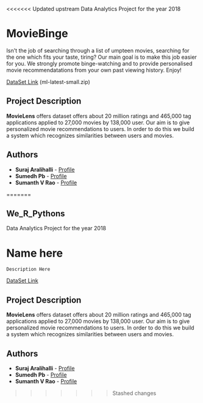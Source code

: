 <<<<<<< Updated upstream
Data Analytics Project for the year 2018

MovieBinge
======

Isn't the job of searching through a list of umpteen movies, searching for the one which fits your taste, tiring? Our main goal is to make this job easier for you. We strongly promote binge-watching and to provide personalised movie recommendatations from your own past viewing history. Enjoy!

[DataSet Link](https://grouplens.org/datasets/movielens/) (ml-latest-small.zip)


## Project Description

**MovieLens** offers dataset offers about 20 million ratings and 465,000 tag applications applied to 27,000 movies by 138,000 user.
Our aim is to give personalized movie recommendations to users. In order to do this we build a system which recognizes similarities between users and movies. 


Authors
------
* **Suraj Aralihalli** - [Profile](https://github.com/SurajAralihalli)<br>
* **Sumedh Pb** - [Profile](https://github.com/sumedhpb)<br>
* **Sumanth V Rao** - [Profile](https://github.com/sumanthvrao)<br>



=======
## We_R_Pythons
Data Analytics Project for the year 2018

Name here
======

```
Description Here

```
[DataSet Link](https://grouplens.org/datasets/movielens/)


## Project Description

**MovieLens** offers dataset offers about 20 million ratings and 465,000 tag applications applied to 27,000 movies by 138,000 user.
Our aim is to give personalized movie recommendations to users. In order to do this we build a system which recognizes similarities between users and movies. 


Authors
------
* **Suraj Aralihalli** - [Profile](https://github.com/SurajAralihalli)<br>
* **Sumedh Pb** - [Profile](https://github.com/sumedhpb)<br>
* **Sumanth V Rao** - [Profile](https://github.com/sumanthvrao)<br>



>>>>>>> Stashed changes
